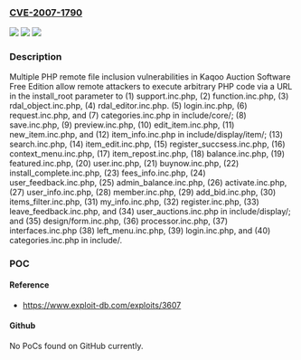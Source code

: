 ### [CVE-2007-1790](https://cve.mitre.org/cgi-bin/cvename.cgi?name=CVE-2007-1790)
![](https://img.shields.io/static/v1?label=Product&message=n%2Fa&color=blue)
![](https://img.shields.io/static/v1?label=Version&message=n%2Fa%20&color=brightgreen)
![](https://img.shields.io/static/v1?label=Vulnerability&message=n%2Fa&color=brightgreen)

### Description

Multiple PHP remote file inclusion vulnerabilities in Kaqoo Auction Software Free Edition allow remote attackers to execute arbitrary PHP code via a URL in the install_root parameter to (1) support.inc.php, (2) function.inc.php, (3) rdal_object.inc.php, (4) rdal_editor.inc.php. (5) login.inc.php, (6) request.inc.php, and (7) categories.inc.php in include/core/; (8) save.inc.php, (9) preview.inc.php, (10) edit_item.inc.php, (11) new_item.inc.php, and (12) item_info.inc.php in include/display/item/; (13) search.inc.php, (14) item_edit.inc.php, (15) register_succsess.inc.php, (16) context_menu.inc.php, (17) item_repost.inc.php, (18) balance.inc.php, (19) featured.inc.php, (20) user.inc.php, (21) buynow.inc.php, (22) install_complete.inc.php, (23) fees_info.inc.php, (24) user_feedback.inc.php, (25) admin_balance.inc.php, (26) activate.inc.php, (27) user_info.inc.php, (28) member.inc.php, (29) add_bid.inc.php, (30) items_filter.inc.php, (31) my_info.inc.php, (32) register.inc.php, (33) leave_feedback.inc.php, and (34) user_auctions.inc.php in include/display/; and (35) design/form.inc.php, (36) processor.inc.php, (37) interfaces.inc.php (38) left_menu.inc.php, (39) login.inc.php, and (40) categories.inc.php in include/.

### POC

#### Reference
- https://www.exploit-db.com/exploits/3607

#### Github
No PoCs found on GitHub currently.


